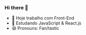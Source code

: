 ### Hi there 👋

- 🔭 Hoje trabalho com Front-End
- 🌱 Estudando JavaScript & React.js
- 😄 Pronouns: Fan/tastic


